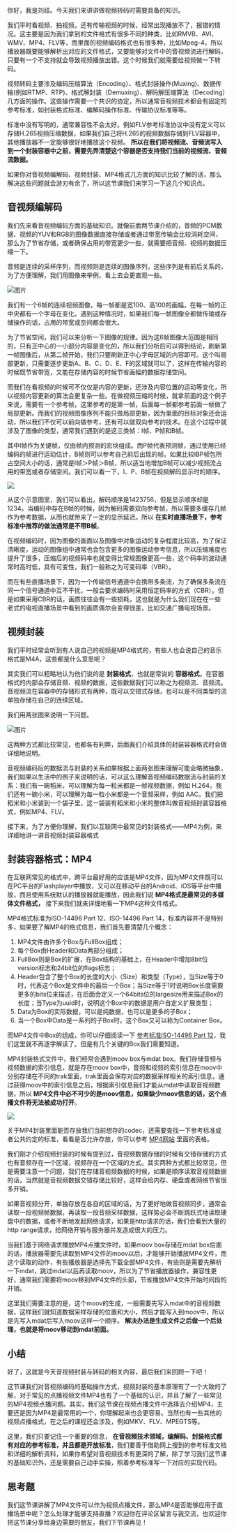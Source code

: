 你好，我是刘歧。今天我们来讲讲做视频转码时需要具备的知识。

我们平时看视频、拍视频，还有传输视频的时候，经常出现播放不了，报错的情况。这主要是因为我们拿到的文件格式有很多不同的种类，比如RMVB、AVI、WMV、MP4、FLV等，而里面的视频编码格式也有很多种，比如Mpeg-4，所以播放器既要能够解析出对应的文件格式，又要能够对文件中的音视频流进行解码，只要有一个不支持就会导致视频播放出错。这个时候我们就需要给视频做一下转码。

视频转码主要涉及编码压缩算法（Encoding）、格式封装操作(Muxing)、数据传输(例如RTMP、RTP)、格式解封装（Demuxing）、解码解压缩算法（Decoding）几方面的操作。这些操作需要一个共识的协定，所以通常音视频技术都会有固定的参考标准，如封装格式标准、编解码操作标准、传输协议标准等等。

标准中没有写明的，通常兼容性不会太好。例如FLV参考标准协议中没有定义可以存储H.265视频压缩数据，如果我们自己将H.265的视频数据存储到FLV容器中，其他播放器不一定能够很好地播放这个视频。 **所以在我们将视频流、音频流写入到一个封装容器中之前，需要先弄清楚这个容器是否支持我们当前的视频流、音频流数据。**

如果你对音视频编解码、视频封装、MP4格式几方面的知识比较了解的话，那么解决这些问题就会游刃有余了，所以这节课我们来学习一下这几个知识点。

## 音视频编解码

我们先来看音视频编码方面的基础知识。就像前面两节课介绍的，音频的PCM数据、视频的YUV和RGB的图像数据直接存储或者通过带宽传输会比较消耗空间，那么为了节省存储，或者确保占用的带宽更少一些，就需要把音频、视频的数据压缩一下。

音频是连续的采样序列，而视频则是连续的图像序列，这些序列是有前后关系的，为了方便理解，我们用图像来举例，看上去会更直观一些。

![图片](https://static001.geekbang.org/resource/image/40/ef/40c3a91cfbd4be7a1e67be25b7b2cfef.png?wh=1920x571)

我们有一个6帧的连续视频图像，每一帧都是宽100、高100的画幅，在每一帧的正中央都有一个字母在变化。遇到这种情况时，如果我们每一帧图像全都做传输或存储操作的话，占用的带宽或空间都会很大。

为了节省空间，我们可以来分析一下图像的规律。因为这6帧图像大范围是相同的，只有正中心的一小部分内容是变化的，所以我们分析后可以得到结论，刷新第一帧图像后，从第二帧开始，我们只要刷新正中心字母区域的内容即可。这个叫局部更新，只需要逐步更新A、B、C、D、E、F的区域就可以了，这样在传输内容的时候既节省带宽，又能在存储内容的时候节省画幅的数据存储空间。

而我们在看视频的时候可不仅仅是内容的更新，还涉及内容位置的运动等变化，所以视频内容更新的算法会更复杂一些。在做视频压缩的时候，就拿前面的这个例子来说，需要有一个参考帧，这里参考的是第一帧，后面每一帧都参考前面一帧做了局部更新。而我们的视频图像序列不能只做局部更新，因为里面的目标对象还会运动，所以我们不仅可以前向做参考，还有可以做双向参考的技术。在这个过程中就涉及了图像的类型，通常我们遇到的是这三类帧：I帧、P帧和B帧。

其中I帧作为关键帧，仅由帧内预测的宏块组成。而P帧代表预测帧，通过使用已经编码的帧进行运动估计，B帧则可以参考自己前后出现的帧。如果比较IBP帧包所占空间大小的话，通常是I帧＞P帧＞B帧，所以适当地增加B帧可以减少视频流占用的带宽或者存储空间。我们可以看一下，I、P、B帧在视频解码显示时的顺序。

![](https://static001.geekbang.org/resource/image/74/22/742c4cbd514eef4826cfbc139b92fa22.jpeg?wh=514x269)

从这个示意图里，我们可以看出，解码顺序是1423756，但是显示顺序却是1234。当编码中存在B帧的时候，因为解码需要双向参考帧，所以需要多缓存几帧作为参考数据，从而也就带来了一定的显示延迟。所以 **在实时直播场景下，参考标准中推荐的做法通常是不带B帧**。

在视频编码时，因为图像的画面以及图像中对象运动的复杂程度比较高，为了保证清晰度，运动的图像组中通常也会包含更多的图像运动参考信息，所以压缩难度也提升了很多，压缩后的视频码率也就变得比常规图像更高一些，这个码率的波动通常时高时低，具有可变性，我们一般称之为可变码率（VBR）。

而在有些直播场景下，因为一个传输信号通道中会携带多条流，为了确保多条流在同一个信号通道中互不干扰，一般会要求编码时采用恒定码率的方式（CBR）。但是如果采用CBR的话，画质往往会有一些损耗，这也就是为什么我们现在在一些老式的电视直播场景中看到的画质偶尔会变得很差，比如交通广播电视场景。

## 视频封装

我们平时经常会听到有人说自己的视频是MP4格式的，有些人也会说自己的音乐格式是M4A，这些都是什么意思呢？

其实我们可以粗略地认为他们说的是 **封装格式**，也就是常说的 **容器格式**。在容器格式的内部会存储音频、视频的数据，这些数据我们可以称之为视频流、音频流。音视频流在容器中的存储形式有两种，既可以交错式存储，也可以是不同类型的流单独存储在自己的连续区域。

我们用两张图来说明一下问题。

![图片](https://static001.geekbang.org/resource/image/41/92/41c042b5efe8fe9d41c95e3b505f8c92.png?wh=1920x1102)

这两种方式都比较常见，也都各有利弊，后面我们介绍具体的封装容器格式时会做详细地说明。

音视频编码后的数据流与封装的关系如果根据上面两张图来理解可能会略微抽象，我们如果以生活中的例子来说明的话，可以这么理解音视频编码数据流与封装的关系：我们有一碗稻米，可以理解为每一粒米都是一帧视频数据，例如 H.264。我们还有一碗小米，可以理解为每一粒小米都是一个音频采样，例如 AAC。我们把稻米和小米装到一个袋子里，这一袋装有稻米和小米的整体叫做音视频封装容器格式，例如MP4、FLV。

接下来，为了方便你理解，我们以互联网中最常见的封装格式——MP4为例，来详细地讲一讲音视频封装容器格式

## 封装容器格式：MP4

在互联网常见的格式中，跨平台最好用的应该是MP4文件，因为MP4文件既可以在PC平台的Flashplayer中播放，又可以在移动平台的Android、iOS等平台中播放，而且使用系统默认的播放器就能播放，因此我们说 **MP4格式是最常见的多媒体文件格式，** 接下来我们就来详细地看一下MP4这种文件格式。

MP4格式标准为ISO-14496 Part 12、ISO-14496 Part 14，标准内容并不是特别多，如果要了解MP4的格式信息，我们首先要清楚几个概念：

1. MP4文件由许多个Box与FullBox组成；
2. 每个Box由Header和Data两部分组成；
3. FullBox则是Box的扩展，在Box结构的基础上，在Header中增加8bit位version标志和24bit位的flags标志；
4. Header包含了整个Box的长度的大小（Size）和类型（Type），当Size等于0时，代表这个Box是文件中的最后一个Box；当Size等于1时说明Box长度需要更多的bits位来描述，在后面会定义一个64bits位的largesize用来描述Box的长度；当Type为uuid时，说明这个Box中的数据是用户自定义扩展类型；
5. Data为Box的实际数据，可以是纯数据，也可以是更多的子Box；
6. 当一个Box中Data是一系列的子Box时，这个Box又可以称为Container Box。

而MP4文件中Box的组成，你可以仔细阅读一下 [参考标准ISO-14496 Part 12](http://mp4ra.org/#/references)，我们这里就不再逐字解读了。但是有几个关键的Box我们需要知道。

MP4封装格式文件中，我们经常会遇到moov box与mdat box。我们存储音频与视频数据的索引信息，就是存在moov box中，音频和视频的索引信息在moov中分别存储在不同的trak里面，trak里面会保存对应的数据采样相关的索引信息，通过获得moov中的索引信息之后，根据索引信息我们才能从mdat中读取音视频数据，所以 **MP4文件中必不可少的是moov信息，如果缺少moov信息的话，这个点播文件将无法被成功打开**。

![](https://static001.geekbang.org/resource/image/23/48/234eb61c78cd775c18434083d3a53048.png?wh=2418x670)

关于MP4封装里面能否存放我们当前想存的codec，还需要查找一下参考标准或者公共约定的标准，看看是否允许存放，你可以参考 [MP4网站](http://MP4ra.org/#/codecs) 里面的表格。

我们刚才介绍视频封装的时候有提到过，音视频数据存储的时候有交错存储的方式也有音频存在一个区域，视频存在一个区域的方式。其实两种方式都比较常见，但是需要注意一个问题，我们在存储音视频数据的时候，如果是顺序读取音视频数据的话，当然就是音视频数据交错存储比较好，这样会给内存、硬盘或者网络节省很多开销。

如果音视频分开，单独存放在各自的区域的话，为了更好地做音视频同步，通常会读取一段视频帧数据，再读取一段音频采样数据，这样势必会不断跳跃式地读取硬盘中的数据，或者不断地发起网络请求，如果是http请求的话，我们会看到大量的http range请求，给网络开销与服务器并发造成很大的压力。

当我们基于网络请求播放MP4点播文件时，如果moov box存储在mdat box后面的话，播放器需要先读取到MP4文件的moov以后，才能够开始播放MP4文件，而这个读取的动作，有些播放器是选择先下载全部MP4文件，有些则是需要先解析一下mdat，跳过mdat以后再读取moov，所以为了节省播放器操作，兼容性更好，通常我们需要将moov移到MP4文件的头部，节省播放MP4文件开始时间段的开销。

这里我们需要注意的是，这个moov的生成，一般需要先写入mdat中的音视频数据，这样我们就知道数据采样存储的位置和大小，然后才能写入到moov中，所以是先写入mdat后写入moov这样一个顺序。 **解决办法是生成文件之后做一个后处理，也就是将moov移动到mdat前面。**

## 小结

好了，这就是今天音视频封装与转码的相关内容，最后我们来回顾一下吧！

这节课我们对音视频编码的基础操作方式，视频封装的基本原理有了一个大致的了解，对于常见的点播视频文件MP4也有了一个基础的认识，并且了解了一些常见的MP4视频点播问题。其实，我们这节课在视频点播文件中选择去介绍MP4，主要还是因为MP4是最常用的一个，你理解起来也会更容易。当然也有一些其他的视频点播格式，在之后的课程还会涉及，例如MKV、FLV、MPEGTS等。

这里，我们只要记住一个重要的信息， **在音视频技术领域，编解码、封装格式都有对应的参考标准，并且都是开放标准**，我们要善于借助网上搜到的参考标准文档和详细的解析资料，如果你希望对音视频技术有更深的了解，除了学习我们这节课的基础知识外，还是需要自己动手实操，照着参考标准写一下对应的实现代码。

## 思考题

我们这节课讲解了MP4文件可以作为视频点播文件，那么MP4是否能够应用于直播场景中呢？怎么处理才能够支持直播？欢迎你在评论区留言与我交流，也欢迎你把这节课分享给身边需要的朋友，我们下节课再见！